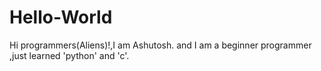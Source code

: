# Hello-World

Hi programmers(Aliens)!,I am Ashutosh.
and I am a beginner programmer ,just
learned 'python' and 'c'.
